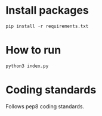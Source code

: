 # Install packages
```python
pip install -r requirements.txt
```

# How to run
```bash
python3 index.py
```

# Coding standards
Follows pep8 coding standards. 


